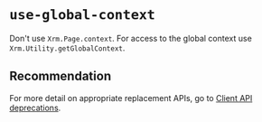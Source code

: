 # `use-global-context`

Don't use `Xrm.Page.context`. For access to the global context use `Xrm.Utility.getGlobalContext`.

## Recommendation

For more detail on appropriate replacement APIs, go to [Client API deprecations](/power-platform/important-changes-coming#some-client-apis-are-deprecated).
